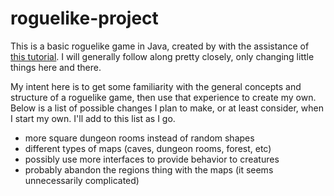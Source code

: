 # roguelike-project

This is a basic roguelike game in Java, created by with the assistance of [this tutorial](http://trystans.blogspot.com/2016/01/roguelike-tutorial-00-table-of-contents.html). I will generally follow along pretty closely, only changing little things here and there.

My intent here is to get some familiarity with the general concepts and structure of a roguelike game, then use that experience to create my own. Below is a list of possible changes I plan to make, or at least consider, when I start my own. I'll add to this list as I go.

* more square dungeon rooms instead of random shapes
* different types of maps (caves, dungeon rooms, forest, etc)
* possibly use more interfaces to provide behavior to creatures
* probably abandon the regions thing with the maps (it seems unnecessarily complicated)
